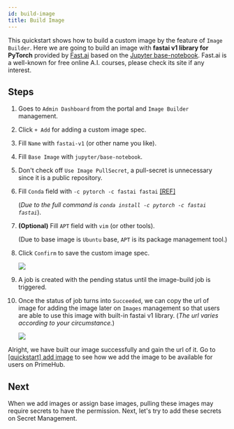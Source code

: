 ```yaml
---
id: build-image
title: Build Image
---
```


This quickstart shows how to build a custom image by the feature of `Image Builder`. Here we are going to build an image with **fastai v1 library for PyTorch** provided by [Fast.ai](https://www.fast.ai/) based on the [Jupyter base-notebook](https://github.com/jupyter/docker-stacks/tree/master/base-notebook). Fast.ai is a well-known for free online A.I. courses, please check its site if any interest.

## Steps

1. Goes to `Admin Dashboard` from the portal and `Image Builder` management.

2. Click `+ Add` for adding a custom image spec.

3. Fill `Name` with `fastai-v1` (or other name you like).

4. Fill `Base Image` with `jupyter/base-notebook`.

5. Don't check off `Use Image PullSecret`, a pull-secret is unnecessary since it is a public repository.

6. Fill `Conda` field with `-c pytorch -c fastai fastai` [[REF]](https://docs.fast.ai/index.html#Installation-and-updating) 

    (*Due to the full command is `conda install -c pytorch -c fastai fastai`*).

7.  **(Optional)** Fill `APT` field with `vim` (or other tools).

    (Due to base image is `Ubuntu` base, `APT` is its package management tool.)

8.  Click `Confirm` to save the custom image spec.

    ![](assets/qs-img-build-spec.png)

9.  A job is created with the pending status until the image-build job is triggered.

10. Once the status of job turns into `Succeeded`, we can copy the url of image for adding the image later on `Images` management so that users are able to use this image with built-in fastai v1 library. (*The url varies according to your circumstance.*)

    ![](assets/qs-img-build.png)

Alright, we have built our image successfully and gain the url of it. Go to [[quickstart] add image](add-image) to see how we add the image to be available for users on PrimeHub.

## Next

When we add images or assign base images, pulling these images may require secrets to have the permission. Next, let's try to add these secrets on Secret Management.
